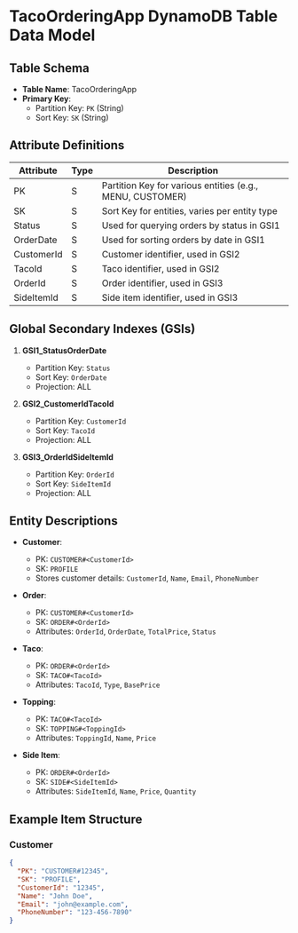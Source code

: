 # TacoOrderingApp DynamoDB Table Data Model

## Table Schema

- **Table Name**: TacoOrderingApp
- **Primary Key**:
  - Partition Key: `PK` (String)
  - Sort Key: `SK` (String)

## Attribute Definitions

| Attribute      | Type  | Description                                          |
|----------------|-------|------------------------------------------------------|
| PK             | S     | Partition Key for various entities (e.g., MENU, CUSTOMER) |
| SK             | S     | Sort Key for entities, varies per entity type        |
| Status         | S     | Used for querying orders by status in GSI1           |
| OrderDate      | S     | Used for sorting orders by date in GSI1              |
| CustomerId     | S     | Customer identifier, used in GSI2                    |
| TacoId         | S     | Taco identifier, used in GSI2                        |
| OrderId        | S     | Order identifier, used in GSI3                       |
| SideItemId     | S     | Side item identifier, used in GSI3                   |

## Global Secondary Indexes (GSIs)

1. **GSI1_StatusOrderDate**
   - Partition Key: `Status`
   - Sort Key: `OrderDate`
   - Projection: ALL

2. **GSI2_CustomerIdTacoId**
   - Partition Key: `CustomerId`
   - Sort Key: `TacoId`
   - Projection: ALL

3. **GSI3_OrderIdSideItemId**
   - Partition Key: `OrderId`
   - Sort Key: `SideItemId`
   - Projection: ALL

## Entity Descriptions

- **Customer**:
  - PK: `CUSTOMER#<CustomerId>`
  - SK: `PROFILE`
  - Stores customer details: `CustomerId`, `Name`, `Email`, `PhoneNumber`

- **Order**:
  - PK: `CUSTOMER#<CustomerId>`
  - SK: `ORDER#<OrderId>`
  - Attributes: `OrderId`, `OrderDate`, `TotalPrice`, `Status`

- **Taco**:
  - PK: `ORDER#<OrderId>`
  - SK: `TACO#<TacoId>`
  - Attributes: `TacoId`, `Type`, `BasePrice`

- **Topping**:
  - PK: `TACO#<TacoId>`
  - SK: `TOPPING#<ToppingId>`
  - Attributes: `ToppingId`, `Name`, `Price`

- **Side Item**:
  - PK: `ORDER#<OrderId>`
  - SK: `SIDE#<SideItemId>`
  - Attributes: `SideItemId`, `Name`, `Price`, `Quantity`

## Example Item Structure

### Customer
```json
{
  "PK": "CUSTOMER#12345",
  "SK": "PROFILE",
  "CustomerId": "12345",
  "Name": "John Doe",
  "Email": "john@example.com",
  "PhoneNumber": "123-456-7890"
}
```